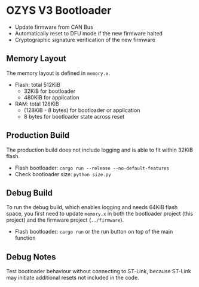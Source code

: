 # OZYS V3 Bootloader

- Update firmware from CAN Bus
- Automatically reset to DFU mode if the new firmware halted
- Cryptographic signature verification of the new firmware

## Memory Layout

The memory layout is defined in `memory.x`.

- Flash: total 512KiB
  - 32KiB for bootloader
  - 480KiB for application
- RAM: total 128KiB
  - (128KiB - 8 bytes) for bootloader or application
  - 8 bytes for bootloader state across reset

## Production Build

The production build does not include logging and is able to fit within 32KiB flash.

- Flash bootloader: `cargo run --release --no-default-features`
- Check bootloader size: `python size.py`

## Debug Build

To run the debug build, which enables logging and needs 64KiB flash space, you first need to update `memory.x` in both the bootloader project (this project) and the firmware project (`../firmware`).

- Flash bootloader: `cargo run` or the run button on top of the main function

## Debug Notes

Test bootloader behaviour without connecting to ST-Link, because ST-Link may initiate additional resets not included in the code.
